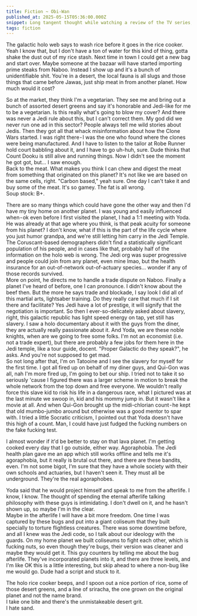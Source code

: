 ```yaml
---
title: Fiction ~ Obi-Wan
published_at: 2025-05-15T05:36:00.000Z
snippet: Long tangent thought while watching a review of the TV series, which I forgot existed
tags: fiction
---
```


The galactic holo web says to wash rice before it goes in the rice cooker.<br/>
Yeah I know that, but I don't have a ton of water for this kind of thing, gotta shake the dust out of my rice stash. Next time in town I could get a new bag and start over. Maybe someone at the bazaar will have started importing prime steaks from Naboo. Instead I show up and it's a bunch of unidentifiable shit. You're in a desert, the local fauna is all slugs and those things that came before Jawas, just ship meat in from another planet. How much would it cost?<br/>

So at the market, they think I'm a vegetarian. They see me and bring out a bunch of assorted desert greens and say it's honorable and Jedi-like for me to be a vegetarian. Is this really what's going to blow my cover? And there was never a Jedi rule about this, but I can't correct them. My god did we never run one ad in this sector? People always tell me wild stories about Jedis. Then they got all that whack misinformation about how the Clone Wars started. I was right there - I was the one who found where the clones were being manufactured. And I have to listen to the tailor at Robe Runner hold court babbling about it, and I have to go uh-huh, sure. Dude thinks that Count Dooku is still alive and running things. Now I didn't see the moment he got got, but… I saw enough.<br/>
Back to the meat. What makes you think I can chew and digest the meat from something that originated on this planet? It's not like we are based on the same cells, right. "Carbon based," yeah sure. One day I can't take it and buy some of the meat. It's so gamey. The fat is all wrong.<br/>
Soup stock: B+.

There are so many things which could have gone the other way and then I'd have my tiny home on another planet. I was young and easily influenced when - ok even before I first visited the planet, I had a 1:1 meeting with Yoda. He was already at that age where you think, is that peak acuity for someone from his planet? I don't know, what if this is the part of the life cycle where you just humor grandpa, and we're still letting him carry in the Jedi Temple. The Coruscant-based demographers didn't find a statistically significant population of his people, and in cases like that, probably half of the information on the holo web is wrong. The Jedi org was super progressive and people could join from any planet, even mine lmao, but the health insurance for an out-of-network out-of-actuary species… wonder if any of those records survived.<br/>
More on point, he directs me to handle a trade dispute on Naboo. Finally a planet I've heard of before, one I can pronounce. I didn't know about the beef then. But the more he says trade and blockade, I say look I did all of this martial arts, lightsaber training. Do they really care that much if I sit there and facilitate? Yes Jedi have a lot of prestige, it will signify that the negotiation is important. So then I ever-so-delicately asked about slavery, right, this galactic republic has light speed energy on tap, yet still has slavery. I saw a holo documentary about it with the guys from the diner, they are actually really passionate about it. And Yoda, we are these noble knights, when are we going to free some folks. I'm not an economist (i.e. not a trade expert), but there are probably a few jobs for them here in the Jedi temple, like a tour guide, docent. "Proper Galactic do they speak?", he asks. And you're not supposed to get mad.<br/>
So not long after that, I'm on Tatooine and I see the slavery for myself for the first time. I got all fired up on behalf of my diner guys, and Qui-Gon was all, nah I'm more fired up, I'm going to bet our ship. I tried not to take it so seriously 'cause I figured there was a larger scheme in motion to break the whole network from the top down and free everyone. We wouldn't really force this slave kid to risk his life in a dangerous race, what I pictured was at the last minute we swoop in, kid and his mommy jump in. But it wasn't like a movie at all. And when Qui-Gon brought up the midi-chlorian count - he kept that old mumbo-jumbo around but otherwise was a good mentor to spar with. I tried a little Socratic criticism, I pointed out that Yoda doesn't have this high of a count. Man, I could have just fudged the fucking numbers on the fake fucking test.

I almost wonder if it'd be better to stay on that lava planet. I'm getting cooked every day that I go outside, either way. Agoraphobia. The Jedi health plan gave me an app which still works offline and tells me it's agoraphobia, but it really is brutal out there, and there are these bandits, even. I'm not some bigot, I'm sure that they have a whole society with their own schools and actuaries, but I haven't seen it. They must all be underground. They're the real agoraphobes.

Yoda said that he would project himself and speak to me from the afterlife. I know, I know. The thought of spending the eternal afterlife talking philosophy with these guys is intimidating. I don't dwell on it, and he hasn't shown up, so maybe I'm in the clear.<br/>
Maybe in the afterlife I will have a bit more freedom. One time I was captured by these bugs and put into a giant coliseum that they built specially to torture flightless creatures. There was some downtime before, and all I knew was the Jedi code, so I talk about our ideology with the guards. On my home planet we built coliseums to fight each other, which is fucking nuts, so even though they're bugs, their version was cleaner and maybe they would get it. This guy counters by telling me about the bug afterlife. They've incorporated planets into it, and there are three levels, and I'm like OK this is a little interesting, but skip ahead to where a non-bug like me would go. Dude had a script and stuck to it.

The  holo rice cooker beeps, and I spoon out a nice portion of rice, some of those desert greens, and a line of sriracha, the one grown on the original planet and not the name brand.<br/>
I take one bite and there's the unmistakeable desert grit.<br/>
I hate sand.
<br/>
<br/>
<br/>
